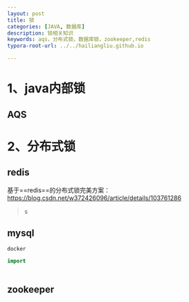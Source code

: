 ```yaml
---
layout: post
title: 锁	
categories: [JAVA, 数据库]
description: 锁相关知识
keywords: aqs，分布式锁，数据库锁，zookeeper,redis
typora-root-url: ../../hailiangliu.github.io

---
```


# 1、java内部锁



## AQS





# 2、分布式锁

## redis

基于==redis==的分布式锁完美方案：https://blog.csdn.net/w372426096/article/details/103761286

> s

## mysql

`docker`

```java
import
    
```





## zookeeper